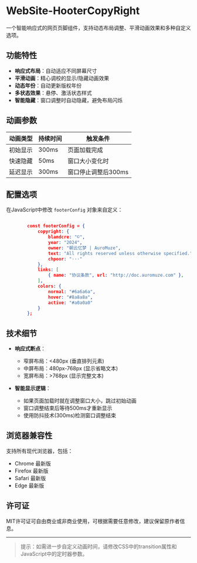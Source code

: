 # WebSite-HooterCopyRight

一个智能响应式的网页页脚组件，支持动态布局调整、平滑动画效果和多种自定义选项。

## 功能特性

- **响应式布局**：自动适应不同屏幕尺寸
- **平滑动画**：精心调校的显示/隐藏动画效果
- **动态年份**：自动更新版权年份
- **多状态效果**：悬停、激活状态样式
- **智能隐藏**：窗口调整时自动隐藏，避免布局闪烁

## 动画参数

| 动画类型 | 持续时间 | 触发条件 |
|---------|---------|---------|
| 初始显示 | 300ms | 页面加载完成 |
| 快速隐藏 | 50ms | 窗口大小变化时 |
| 延迟显示 | 300ms | 窗口停止调整后300ms |

## 配置选项

在JavaScript中修改 `footerConfig` 对象来自定义：

```json

        const footerConfig = {
            copyright: {
                blandcre: "©️",
                year: "2024",
                owner: "朝云忆梦 | AuroMuze",
                text: "All rights reserved unless otherwise specified.",
                chpoor: "···"
            },
            links: [
                { name: "协议条款", url: "http://doc.auromuze.com" },
            ],
            colors: {
                normal: "#6a6a6a",
                hover: "#8a8a8a",
                active: "#a0a0a0"
            }
        };

```

## 技术细节

- **响应式断点**：
  - 窄屏布局：<480px (垂直排列元素)
  - 中屏布局：480px-768px (显示省略文本)
  - 宽屏布局：>768px (显示完整文本)

- **智能显示逻辑**：
  - 如果页面加载时就在调整窗口大小，跳过初始动画
  - 窗口调整结束后等待500ms才重新显示
  - 使用防抖技术(300ms)检测窗口调整结束

## 浏览器兼容性

支持所有现代浏览器，包括：
- Chrome 最新版
- Firefox 最新版
- Safari 最新版
- Edge 最新版

## 许可证

MIT许可证可自由商业或非商业使用，可根据需要任意修改，建议保留原作者信息。

---

> 提示：如需进一步自定义动画时间，请修改CSS中的transition属性和JavaScript中的定时器参数。
